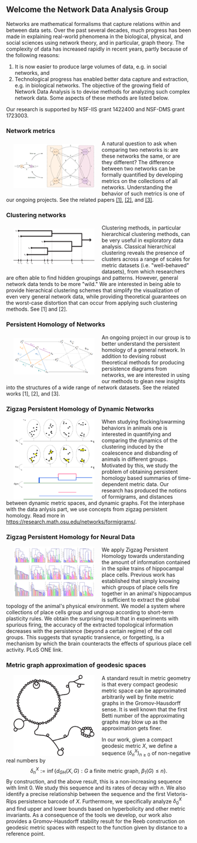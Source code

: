 ## Welcome the Network Data Analysis Group

Networks are mathematical formalisms that capture relations within and between data sets. Over the past several decades, much progress has been made in explaining real-world phenomena in the biological, physical, and social sciences using network theory, and in particular, graph theory. The complexity of data has increased rapidly in recent years, partly because of the following reasons: 
1. It is now easier to produce large volumes of data, e.g. in social networks, and 
2. Technological progress has enabled better data capture and extraction, e.g. in biological networks. The objective of the growing field of Network Data Analysis is to devise methods for analyzing such complex network data. Some aspects of these methods are listed below.

Our research is supported by NSF-IIS grant 1422400 and NSF-DMS grant 1723003.

### Network metrics
<IMG SRC="figures/figure-network.png" style="width: 220px; height: 120px;" hspace="20" vspace="10"  ALIGN="left" /> A natural question to ask when comparing two networks is: are these networks the same, or are they different? The difference between two networks can be formally quantified by developing metrics on the collections of all networks. Understanding the behavior of such metrics is one of our ongoing projects. See the related papers [[1]](https://arxiv.org/abs/1708.04727), [[2]](https://arxiv.org/abs/1804.02820), and [[3]](https://arxiv.org/abs/1808.04337).


### Clustering networks
<IMG SRC="figures/figure-clust-net.png" style="width: 220px; height: 100px;" hspace="20" vspace="10"  ALIGN="left" /> Clustering methods, in particular hierarchical clustering methods, can be very useful in exploratory data analysis. Classical hierarchical clustering reveals the presence of clusters across a range of scales for metric datasets (i.e. "well-behaved" datasets), from which researchers are often able to find hidden groupings and patterns. However, general network data tends to be more "wild." We are interested in being able to provide hierachical clustering schemes that simplify the visualization of even very general network data, while providing theoretical guarantees on the worst-case distortion that can occur from applying such clustering methods. See [1] and [2].

### Persistent Homology of Networks
<IMG SRC="figures/figure-dowker.png" style="width: 220px; height: 100px;" hspace="20" vspace="10"  ALIGN="left" /> An ongoing project in our group is to better understand the persistent homology of a general network. In addition to devising robust theoretical methods for producing persistence diagrams from networks, we are interested in using our methods to glean new insights into the structures of a wide range of network datasets. See the related works [1], [2], and [3].

### Zigzag Persistent Homology of Dynamic Networks
<IMG SRC="figures/figure-zz-stab.png" style="width: 220px; height: 220px;" hspace="20" vspace="0"  ALIGN="left" /> When studying flocking/swarming behaviors in animals one is interested in quantifying and comparing the dynamics of the clustering induced by the coalescence and disbanding of animals in different groups. Motivated by this, we study the problem of obtaining persistent homology based summaries of time-dependent metric data. Our research has produced the notions of formigrams, and distances between dynamic metric spaces, and dynamic graphs. Fot the interphase with the data anlysis part, we use concepts from zigzag persistent homology. Read more in https://research.math.osu.edu/networks/formigrams/.

### Zigzag Persistent Homology for Neural Data
<IMG SRC="figures/figure-memory-zz-rot.png" style="width: 220px; height: 161;" hspace="20" vspace="00"  ALIGN="left" />We apply Zigzag Persistent Homology towards understanding the amount of information contained in the spike trains of hippocampal place cells. Previous work has established that simply knowing which groups of place cells fire together in an animal's hippocampus is sufficient to extract the global topology of the animal's physical environment. We model a system where collections of place cells group and ungroup according to short-term plasticity rules. We obtain the surprising result that in experiments with spurious firing, the accuracy of the extracted topological information decreases with the persistence (beyond a certain regime) of the cell groups. This suggests that synaptic transience, or forgetting, is a mechanism by which the brain counteracts the effects of spurious place cell activity. PLoS ONE link.

### Metric graph approximation of geodesic spaces
<IMG SRC="figures/graph-osman-imp.png" style="width: 220px; height: 220px;" hspace="20" vspace="00"  ALIGN="left" />
A standard result in metric geometry is that every compact geodesic metric space can be  approximated arbitrarily well by finite metric graphs in the Gromov-Hausdorff sense. It is well known that the  first Betti number of the approximating graphs may blow up as the approximation  gets finer.

In our work, given a compact geodesic metric $X$, we define a sequence $(\delta^X_n)_{n \geq 0}$ of non-negative real numbers by $$\delta^X_n:=\inf \{d_{GH}(X,G): G \text{ a finite metric graph, } \beta_1(G)\leq n \}.$$
 By construction, and the above result, this is a non-increasing sequence with limit $0$. We study this sequence and its rates of decay with $n$. We also identify a precise relationship between the sequence and the first Vietoris-Rips persistence barcode of $X$. Furthermore, we specifically analyze $\delta_0^X$  and find upper and lower bounds based on hyperbolicity and other metric invariants. As a consequence of the tools we develop, our work also provides a Gromov-Hausdorff stability result for the Reeb construction on geodesic metric spaces with respect to the function  given by distance to a reference point.





<!--
Markdown is a lightweight and easy-to-use syntax for styling your writing. It includes conventions for

```markdown
Syntax highlighted code block

# Header 1
## Header 2
### Header 3

- Bulleted
- List

1. Numbered
2. List

**Bold** and _Italic_ and `Code` text

[Link](url) and ![Image](src)

```

For more details see [GitHub Flavored Markdown](https://guides.github.com/features/mastering-markdown/).

### Jekyll Themes

Your Pages site will use the layout and styles from the Jekyll theme you have selected in your [repository settings](https://github.com/ndag/ndag.github.io/settings). The name of this theme is saved in the Jekyll `_config.yml` configuration file.

### Support or Contact

Having trouble with Pages? Check out our [documentation](https://help.github.com/categories/github-pages-basics/) or [contact support](https://github.com/contact) and we’ll help you sort it out.
-->
